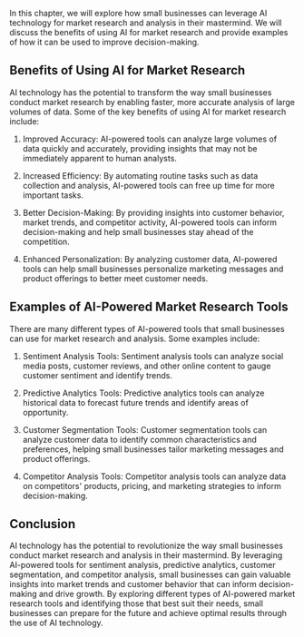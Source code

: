 
In this chapter, we will explore how small businesses can leverage AI technology for market research and analysis in their mastermind. We will discuss the benefits of using AI for market research and provide examples of how it can be used to improve decision-making.

Benefits of Using AI for Market Research
----------------------------------------

AI technology has the potential to transform the way small businesses conduct market research by enabling faster, more accurate analysis of large volumes of data. Some of the key benefits of using AI for market research include:

1. Improved Accuracy: AI-powered tools can analyze large volumes of data quickly and accurately, providing insights that may not be immediately apparent to human analysts.

2. Increased Efficiency: By automating routine tasks such as data collection and analysis, AI-powered tools can free up time for more important tasks.

3. Better Decision-Making: By providing insights into customer behavior, market trends, and competitor activity, AI-powered tools can inform decision-making and help small businesses stay ahead of the competition.

4. Enhanced Personalization: By analyzing customer data, AI-powered tools can help small businesses personalize marketing messages and product offerings to better meet customer needs.

Examples of AI-Powered Market Research Tools
--------------------------------------------

There are many different types of AI-powered tools that small businesses can use for market research and analysis. Some examples include:

1. Sentiment Analysis Tools: Sentiment analysis tools can analyze social media posts, customer reviews, and other online content to gauge customer sentiment and identify trends.

2. Predictive Analytics Tools: Predictive analytics tools can analyze historical data to forecast future trends and identify areas of opportunity.

3. Customer Segmentation Tools: Customer segmentation tools can analyze customer data to identify common characteristics and preferences, helping small businesses tailor marketing messages and product offerings.

4. Competitor Analysis Tools: Competitor analysis tools can analyze data on competitors' products, pricing, and marketing strategies to inform decision-making.

Conclusion
----------

AI technology has the potential to revolutionize the way small businesses conduct market research and analysis in their mastermind. By leveraging AI-powered tools for sentiment analysis, predictive analytics, customer segmentation, and competitor analysis, small businesses can gain valuable insights into market trends and customer behavior that can inform decision-making and drive growth. By exploring different types of AI-powered market research tools and identifying those that best suit their needs, small businesses can prepare for the future and achieve optimal results through the use of AI technology.
